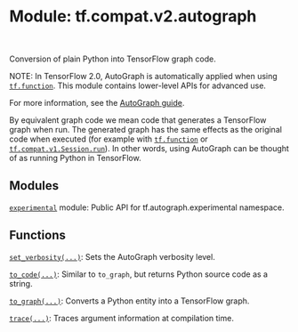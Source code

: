 <div itemscope itemtype="http://developers.google.com/ReferenceObject">
<meta itemprop="name" content="tf.compat.v2.autograph" />
<meta itemprop="path" content="Stable" />
</div>

# Module: tf.compat.v2.autograph


<table class="tfo-notebook-buttons tfo-api" align="left">
</table>



Conversion of plain Python into TensorFlow graph code.


NOTE: In TensorFlow 2.0, AutoGraph is automatically applied when using
<a href="../../../tf/function.md"><code>tf.function</code></a>. This module contains lower-level APIs for advanced use.

For more information, see the
[AutoGraph guide](https://www.tensorflow.org/guide/autograph).

By equivalent graph code we mean code that generates a TensorFlow graph when
run. The generated graph has the same effects as the original code when executed
(for example with <a href="../../../tf/function.md"><code>tf.function</code></a> or <a href="../../../tf/compat/v1/Session.md#run"><code>tf.compat.v1.Session.run</code></a>). In other words,
using AutoGraph can be thought of as running Python in TensorFlow.

## Modules

[`experimental`](../../../tf/compat/v2/autograph/experimental.md) module: Public API for tf.autograph.experimental namespace.

## Functions

[`set_verbosity(...)`](../../../tf/autograph/set_verbosity.md): Sets the AutoGraph verbosity level.

[`to_code(...)`](../../../tf/autograph/to_code.md): Similar to `to_graph`, but returns Python source code as a string.

[`to_graph(...)`](../../../tf/autograph/to_graph.md): Converts a Python entity into a TensorFlow graph.

[`trace(...)`](../../../tf/autograph/trace.md): Traces argument information at compilation time.

